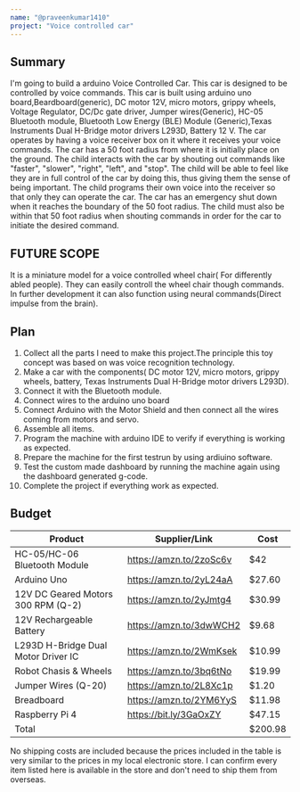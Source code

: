 ```yaml
---
name: "@praveenkumar1410"
project: "Voice controlled car"
---
```


## Summary

I'm going to build a arduino Voice Controlled Car. This car is designed to be controlled by voice commands. This car is built using arduino uno board,Beardboard(generic), DC motor 12V, micro motors, grippy wheels, Voltage Regulator, DC/Dc gate driver, Jumper wires(Generic), HC-05 Bluetooth module, Bluetooth Low Energy (BLE) Module (Generic),Texas Instruments Dual H-Bridge motor drivers L293D, Battery 12 V. The car operates by having a voice receiver box on it where it receives your voice commands. The car has a 50 foot radius from where it is initially place on the ground. The child interacts with the car by shouting out commands like "faster", "slower", "right", "left", and "stop". The child will be able to feel like they are in full control of the car by doing this, thus giving them the sense of being important. The child programs their own voice into the receiver so that only they can operate the car. The car has an emergency shut down when it reaches the boundary of the 50 foot radius. The child must also be within that 50 foot radius when shouting commands in order for the car to initiate the desired command. 

## FUTURE SCOPE
It is a miniature model for a voice controlled wheel chair( For differently abled people). They can easily controll the wheel chair though commands. In further development it can also function using neural commands(Direct impulse from the brain).

## Plan

1. Collect all the parts I need to make this project.The principle this toy concept was based on was voice recognition technology. 
2. Make a car with the components( DC motor 12V,  micro motors, grippy wheels, battery, Texas Instruments Dual H-Bridge motor drivers L293D).
3. Connect it with the Bluetooth module. 
4. Connect wires to the arduino uno board 
5. Connect Arduino with the Motor Shield and then connect all the wires coming from motors and servo.
6. Assemble all items.
7. Program the machine with arduino IDE to verify if everything is working as expected.
8. Prepare the machine for the first testrun by using ardiuino software.
9. Test the custom made dashboard by running the machine again using the dashboard generated g-code.
10. Complete the project if everything work as expected.

## Budget

| Product                               | Supplier/Link                                                                                  | Cost   |
| --------------------------------------| -----------------------------------------------------------------------------------------------| ------ |
| HC-05/HC-06 Bluetooth Module          | https://amzn.to/2zoSc6v                                                                        | $42    |
| Arduino Uno                           | https://amzn.to/2yL24aA                                                                        | $27.60 |
| 12V DC Geared Motors 300 RPM (Q-2)    | https://amzn.to/2yJmtg4                                                                        | $30.99 |
| 12V Rechargeable Battery              | https://amzn.to/3dwWCH2                                                                        | $9.68  |
| L293D H-Bridge Dual Motor Driver IC   | https://amzn.to/2WmKsek                                                                        | $10.99 |
| Robot Chasis & Wheels                 | https://amzn.to/3bq6tNo                                                                        | $19.99 |
| Jumper Wires     (Q-20)               | https://amzn.to/2L8Xc1p                                                                        | $1.20  |
| Breadboard                            | https://amzn.to/2YM6YyS                                                                        | $11.98 |
| Raspberry Pi 4                        | https://bit.ly/3GaOxZY                                                                         | $47.15 |
| Total                                 |                                                                                                | $200.98|

No shipping costs are included because the prices included in the table is very similar to the prices in my local electronic store. I can confirm every item listed here is available in the store and don't need to ship them from overseas.
